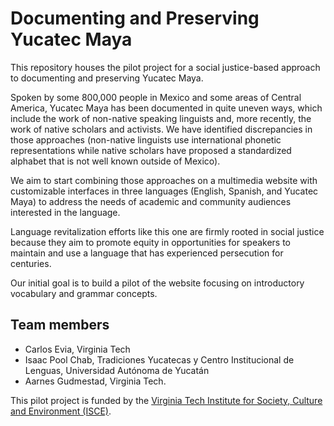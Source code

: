 # Documenting and Preserving Yucatec Maya 

This repository houses the pilot project for a social justice-based approach to documenting and preserving Yucatec Maya.

Spoken by some 800,000 people in Mexico and some areas of Central America, Yucatec Maya has been documented in quite uneven ways, which include the work of non-native speaking linguists and, more recently, the work of native scholars and activists. We have identified discrepancies in those approaches (non-native linguists use international phonetic representations while native scholars have proposed a standardized alphabet that is not well known outside of Mexico).

We aim to start combining those approaches on a multimedia website with customizable interfaces in three languages (English, Spanish, and Yucatec Maya) to address the needs of academic and community audiences interested in the language.

Language revitalization efforts like this one are firmly rooted in social justice because they aim to promote equity in opportunities for speakers to maintain and use a language that has experienced persecution for centuries.

Our initial goal is to build a pilot of the website focusing on introductory vocabulary and  grammar concepts.

## Team members

* Carlos Evia, Virginia Tech
* Isaac Pool Chab, Tradiciones Yucatecas y Centro Institucional de Lenguas, Universidad Autónoma de Yucatán
* Aarnes Gudmestad, Virginia Tech.

This pilot project is funded by the [Virginia Tech Institute for Society, Culture and Environment (ISCE)](https://www.isce.vt.edu/). 
